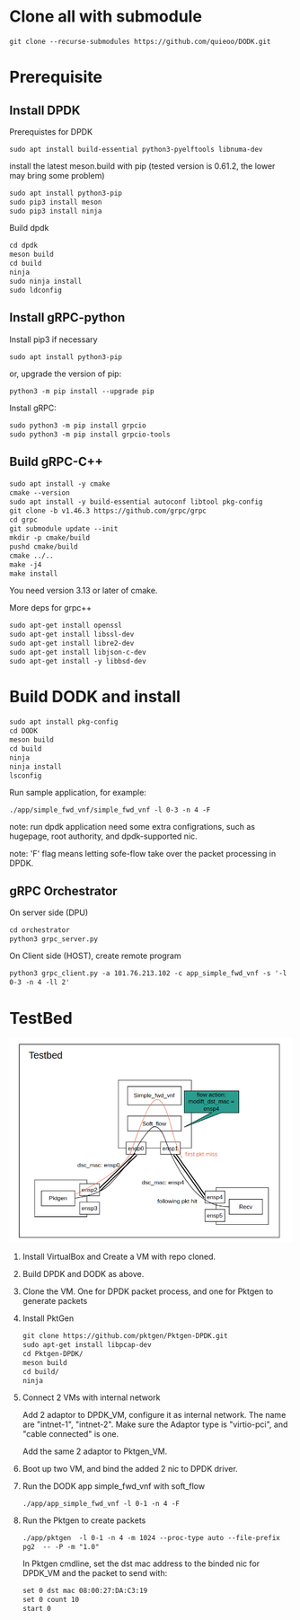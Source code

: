 # Clone all with submodule
```
git clone --recurse-submodules https://github.com/quieoo/DODK.git

```

# Prerequisite
## Install DPDK

Prerequistes for DPDK
```
sudo apt install build-essential python3-pyelftools libnuma-dev
```

install the latest meson.build with pip (tested version is 0.61.2, the lower may bring some problem)

```
sudo apt install python3-pip
sudo pip3 install meson
sudo pip3 install ninja
```

Build dpdk

```
cd dpdk
meson build
cd build
ninja
sudo ninja install
sudo ldconfig
```

## Install gRPC-python
Install pip3 if necessary
```
sudo apt install python3-pip
```
or, upgrade the version of pip:
```
python3 -m pip install --upgrade pip
```

Install gRPC:
```
sudo python3 -m pip install grpcio
sudo python3 -m pip install grpcio-tools
```

## Build gRPC-C++
```
sudo apt install -y cmake
cmake --version
sudo apt install -y build-essential autoconf libtool pkg-config
git clone -b v1.46.3 https://github.com/grpc/grpc
cd grpc
git submodule update --init
mkdir -p cmake/build
pushd cmake/build
cmake ../..
make -j4
make install
```
You need version 3.13 or later of cmake.

More deps for grpc++
```
sudo apt-get install openssl
sudo apt-get install libssl-dev
sudo apt-get install libre2-dev
sudo apt-get install libjson-c-dev
sudo apt-get install -y libbsd-dev
```



# Build DODK and install
```
sudo apt install pkg-config
cd DODK
meson build
cd build
ninja
ninja install 
lsconfig
```

Run sample application, for example:
```
./app/simple_fwd_vnf/simple_fwd_vnf -l 0-3 -n 4 -F
```

note: run dpdk application need some extra configrations, such as hugepage, root authority, and dpdk-supported nic.

note: 'F' flag means letting sofe-flow take over the packet processing in DPDK.


## gRPC Orchestrator
On server side (DPU)
```
cd orchestrator
python3 grpc_server.py
```

On Client side (HOST), create remote program
```
python3 grpc_client.py -a 101.76.213.102 -c app_simple_fwd_vnf -s '-l 0-3 -n 4 -ll 2'
```

# TestBed
![TestBed](./testbed.png)

1. Install VirtualBox and Create a VM with repo cloned. 
2. Build DPDK and DODK as above.
3. Clone the VM. One for DPDK packet process, and one for Pktgen to generate packets
4. Install PktGen
    ```
    git clone https://github.com/pktgen/Pktgen-DPDK.git
    sudo apt-get install libpcap-dev
    cd Pktgen-DPDK/
    meson build
    cd build/
    ninja
    ```
5. Connect 2 VMs with internal network
    
    Add 2 adaptor to DPDK_VM, configure it as internal network. The name are "intnet-1", "intnet-2". 
    Make sure the Adaptor type is "virtio-pci", and "cable connected" is one.

    Add the same 2 adaptor to Pktgen_VM.
6. Boot up two VM, and bind the added 2 nic to DPDK driver.
7. Run the DODK app simple_fwd_vnf with soft_flow
    ```
    ./app/app_simple_fwd_vnf -l 0-1 -n 4 -F
    ```
8. Run the Pktgen to create packets
    ```
    ./app/pktgen  -l 0-1 -n 4 -m 1024 --proc-type auto --file-prefix pg2  -- -P -m "1.0"

    ```
    In Pktgen cmdline, set the dst mac address to the binded nic for DPDK_VM and the packet to send with:
    ```
    set 0 dst mac 08:00:27:DA:C3:19
    set 0 count 10
    start 0
    ```


